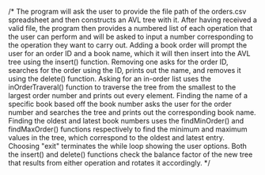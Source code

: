 /*
The program will ask the user to provide the file path of the orders.csv spreadsheet and then constructs an AVL tree with it. After having received a valid file, the program then provides a numbered list of each operation that the user can perform and will be asked to input a number corresponding to the operation they want to carry out. Adding a book order will prompt the user for an order ID and a book name, which it will then insert into the AVL tree using the insert() function. Removing one asks for the order ID, searches for the order using the ID, prints out the name, and removes it using the delete() function. Asking for an in-order list uses the inOrderTraveral() function to traverse the tree from the smallest to the largest order number and prints out every element. Finding the name of a specific book based off the book number asks the user for the order number and searches the tree and prints out the corresponding book name. Finding the oldest and latest book numbers uses the findMinOrder() and findMaxOrder() functions respectively to find the minimum and maximum values in the tree, which correspond to the oldest and latest entry. Choosing "exit" terminates the while loop showing the user options. Both the insert() and delete() functions check the balance factor of the new tree that results from either operation and rotates it accordingly.
*/
